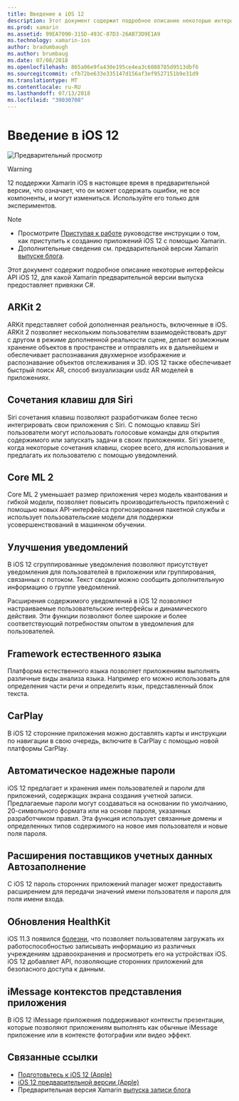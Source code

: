 ```yaml
---
title: Введение в iOS 12
description: Этот документ содержит подробное описание некоторые интерфейсы API iOS 12, для какой Xamarin предварительной версии выпуска предоставляет привязки C#.
ms.prod: xamarin
ms.assetid: 99EA7090-315D-493C-87D3-26AB73D9E1A9
ms.technology: xamarin-ios
author: bradumbaugh
ms.author: brumbaug
ms.date: 07/08/2018
ms.openlocfilehash: 865a06e9fa430e195ce4ea3c6088785d9513dbf6
ms.sourcegitcommit: cfb72be633e335147d156af3ef9527151b9e31d9
ms.translationtype: MT
ms.contentlocale: ru-RU
ms.lasthandoff: 07/13/2018
ms.locfileid: "39030708"
---
```

# <a name="introduction-to-ios-12"></a>Введение в iOS 12

![Предварительный просмотр](~/media/shared/preview.png)

> [!WARNING]
> 12 поддержки Xamarin iOS в настоящее время в предварительной версии, что означает, что он может содержать ошибки, не все компоненты, и могут измениться. Используйте его только для экспериментов.

> [!NOTE]
> - Просмотрите [Приступая к работе](get-started.md) руководстве инструкции о том, как приступить к созданию приложений iOS 12 с помощью Xamarin.
> - Дополнительные сведения см. предварительной версии Xamarin [выпуске блога](https://releases.xamarin.com/preview-release-xcode-10-beta-3/).

Этот документ содержит подробное описание некоторые интерфейсы API iOS 12, для какой Xamarin предварительной версии выпуска предоставляет привязки C#.

## <a name="arkit-2"></a>ARKit 2

ARKit представляет собой дополненная реальность, включенные в iOS. ARKit 2 позволяет нескольким пользователям взаимодействовать друг с другом в режиме дополненной реальности сцене, делает возможным хранение объектов в пространстве и отправлять их в дальнейшем и обеспечивает распознавания двухмерное изображение и распознавание объектов отслеживания и 3D. iOS 12 также обеспечивает быстрый поиск AR, способ визуализации usdz AR моделей в приложениях.

## <a name="siri-shortcuts"></a>Сочетания клавиш для Siri

Siri сочетания клавиш позволяют разработчикам более тесно интегрировать свои приложения с Siri. С помощью клавиш Siri пользователи могут использовать голосовые команды для открытия содержимого или запускать задачи в своих приложениях. Siri узнаете, когда некоторые сочетания клавиш, скорее всего, для использования и предлагать их пользователю с помощью уведомлений.

## <a name="core-ml-2"></a>Core ML 2

Core ML 2 уменьшает размер приложения через модель квантования и гибкой модели, позволяет повысить производительность приложений с помощью новых API-интерфейса прогнозирования пакетной службы и использует пользовательские модели для поддержки усовершенствований в машинном обучении.

## <a name="notification-improvements"></a>Улучшения уведомлений

В iOS 12 сгруппированные уведомления позволяют присутствует уведомления для пользователей в приложении или группирования, связанных с потоком. Текст сводки можно сообщить дополнительную информацию о группе уведомлений.

Расширения содержимого уведомлений в iOS 12 позволяют настраиваемые пользовательские интерфейсы и динамического действия. Эти функции позволяют более широкие и более соответствующий потребностям опытом в уведомления для пользователей.

## <a name="natural-language-framework"></a>Framework естественного языка

Платформа естественного языка позволяет приложениям выполнять различные виды анализа языка. Например его можно использовать для определения части речи и определить язык, представленный блок текста.

## <a name="carplay"></a>CarPlay

В iOS 12 сторонние приложения можно доставлять карты и инструкции по навигации в свою очередь, включите в CarPlay с помощью новой платформы CarPlay.

## <a name="automatic-strong-passwords"></a>Автоматическое надежные пароли

iOS 12 предлагает и хранения имен пользователей и пароли для приложений, содержащих экрана создания учетной записи. Предлагаемые пароли могут создаваться на основании по умолчанию, 20-символьного формата или на основе пароля, указанных разработчиком правил. Эта функция использует связанные домены и определенных типов содержимого на новое имя пользователя и новые поля пароля.

## <a name="autofill-credential-provider-extensions"></a>Расширения поставщиков учетных данных Автозаполнение

С iOS 12 пароль сторонних приложений manager может предоставить расширением для передачи значений имени пользователя и пароля для поля имени входа.

## <a name="healthkit-updates"></a>Обновления HealthKit

iOS 11.3 появился [болезни](https://www.apple.com/healthcare/health-records/), что позволяет пользователям загружать их работоспособностью записывать информацию из различных учреждениям здравоохранения и просмотреть его на устройствах iOS. iOS 12 добавляет API, позволяющие сторонних приложений для безопасного доступа к данным.

## <a name="imessage-app-presentation-contexts"></a>iMessage контекстов представления приложения

В iOS 12 iMessage приложения поддерживают контексты презентации, которые позволяют приложениям выполнять как обычные iMessage приложение или в контексте фотографии или видео эффект.

## <a name="related-links"></a>Связанные ссылки

- [Подготовьтесь к iOS 12 (Apple)](https://developer.apple.com/ios/)
- [iOS 12 предварительной версии (Apple)](https://www.apple.com/ios/ios-12-preview/)
- Предварительная версия Xamarin [выпуска записи блога](https://releases.xamarin.com/preview-release-xcode-10-beta-3/)
